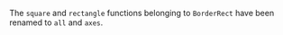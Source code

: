 The `square` and `rectangle` functions belonging to `BorderRect` have been renamed to `all` and `axes`.
